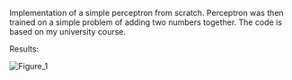 Implementation of a simple perceptron from scratch. Perceptron was then trained on a simple problem of adding two numbers together. 
The code is based on my university course.

Results:



![Figure_1](https://user-images.githubusercontent.com/83717805/173254954-0ff31bb1-c2f5-46b1-a4b6-6bcf4e279f7d.png)
